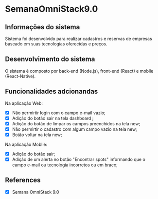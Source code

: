 # SemanaOmniStack9.0

## Informações do sistema

Sistema foi desenvolvido para realizar cadastros e reservas de empresas baseado em suas tecnologias oferecidas e preços.

## Desenvolvimento do sistema 

O sistema é composto por back-end (Node.js), front-end (React) e moblie (React-Native).

## Funcionalidades adcionandas 


Na aplicação Web:

- [x] Não permirtir login com o campo e-mail vazio;
- [x] Adição do botão sair na tela dashboard ;
- [x] Adição do botão de limpar os campos preenchidos na tela new;
- [x] Não permirtir o cadastro com algum campo vazio na tela new;
- [x] Botão voltar na tela new;

Na aplicação Moblie:

- [x] Adição do botão sair;
- [x] Adição de um alerta no botão "Encontrar spots" informando que o campo e-mail ou tecnologia incorretos ou em braco;

## References

- [x] Semana OmniStack 9.0